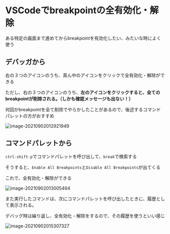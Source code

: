 # VSCodeでbreakpointの全有効化・解除

ある特定の画面まで進めてからbreakpointを有効化したい、みたいな時によく使う



## デバッガから

右の３つのアイコンのうち、真ん中のアイコンをクリックで全有効化・解除ができる

ただし、右の３つのアイコンのうち、__左のアイコンをクリックすると、全てのbreakpointが削除される。（しかも確認メッセージも出ない！）__

何回かbreakpointを全て削除でやらかしたことがあるので、後述するコマンドパレットの方がおすすめ

![image-20210902012921949](https://i.gyazo.com/33bd841a362ddec052de3a2f91acfe06.png)



## コマンドパレットから

`ctrl-shift-p`でコマンドパレットを呼び出して、`break`で検索する

そうすると、`Enable All Breakpoints`と`Disable All Breakpoints`が出てくる

これで、全有効化・解除ができる

![image-20210902013005464](https://i.gyazo.com/3e8b65b15a961522a43ec2a7e3813ea5.png)

また実行したコマンドは、次にコマンドパレットを呼び出したときに、履歴として表示される。

デバッグ時は繰り返し、全有効化・解除をするので、その履歴を使うといい感じ

![image-20210902015307327](https://i.gyazo.com/17b45056ebf4a1725bcd2bcef70568d7.png)
